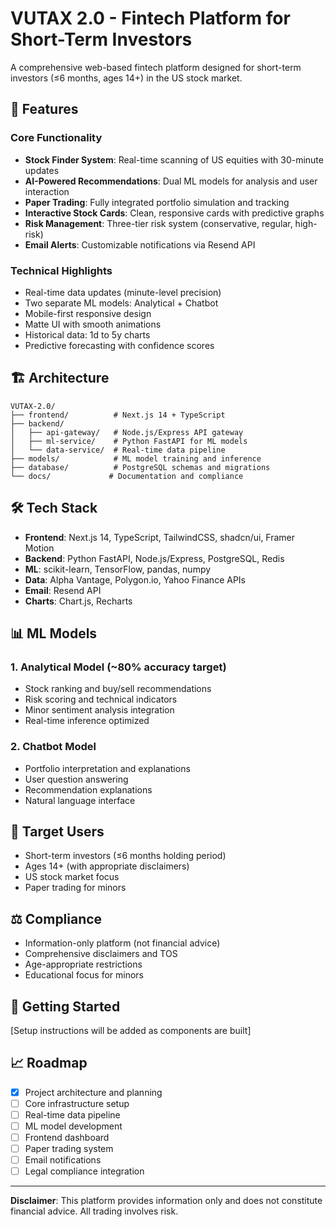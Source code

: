 # VUTAX 2.0 - Fintech Platform for Short-Term Investors

A comprehensive web-based fintech platform designed for short-term investors (≤6 months, ages 14+) in the US stock market.

## 🚀 Features

### Core Functionality
- **Stock Finder System**: Real-time scanning of US equities with 30-minute updates
- **AI-Powered Recommendations**: Dual ML models for analysis and user interaction
- **Paper Trading**: Fully integrated portfolio simulation and tracking
- **Interactive Stock Cards**: Clean, responsive cards with predictive graphs
- **Risk Management**: Three-tier risk system (conservative, regular, high-risk)
- **Email Alerts**: Customizable notifications via Resend API

### Technical Highlights
- Real-time data updates (minute-level precision)
- Two separate ML models: Analytical + Chatbot
- Mobile-first responsive design
- Matte UI with smooth animations
- Historical data: 1d to 5y charts
- Predictive forecasting with confidence scores

## 🏗️ Architecture

```
VUTAX-2.0/
├── frontend/          # Next.js 14 + TypeScript
├── backend/
│   ├── api-gateway/   # Node.js/Express API gateway
│   ├── ml-service/    # Python FastAPI for ML models
│   └── data-service/  # Real-time data pipeline
├── models/            # ML model training and inference
├── database/          # PostgreSQL schemas and migrations
└── docs/             # Documentation and compliance
```

## 🛠️ Tech Stack

- **Frontend**: Next.js 14, TypeScript, TailwindCSS, shadcn/ui, Framer Motion
- **Backend**: Python FastAPI, Node.js/Express, PostgreSQL, Redis
- **ML**: scikit-learn, TensorFlow, pandas, numpy
- **Data**: Alpha Vantage, Polygon.io, Yahoo Finance APIs
- **Email**: Resend API
- **Charts**: Chart.js, Recharts

## 📊 ML Models

### 1. Analytical Model (~80% accuracy target)
- Stock ranking and buy/sell recommendations
- Risk scoring and technical indicators
- Minor sentiment analysis integration
- Real-time inference optimized

### 2. Chatbot Model
- Portfolio interpretation and explanations
- User question answering
- Recommendation explanations
- Natural language interface

## 🎯 Target Users

- Short-term investors (≤6 months holding period)
- Ages 14+ (with appropriate disclaimers)
- US stock market focus
- Paper trading for minors

## ⚖️ Compliance

- Information-only platform (not financial advice)
- Comprehensive disclaimers and TOS
- Age-appropriate restrictions
- Educational focus for minors

## 🚦 Getting Started

[Setup instructions will be added as components are built]

## 📈 Roadmap

- [x] Project architecture and planning
- [ ] Core infrastructure setup
- [ ] Real-time data pipeline
- [ ] ML model development
- [ ] Frontend dashboard
- [ ] Paper trading system
- [ ] Email notifications
- [ ] Legal compliance integration

---

**Disclaimer**: This platform provides information only and does not constitute financial advice. All trading involves risk.
